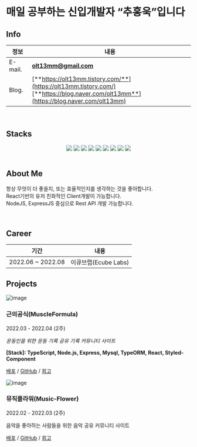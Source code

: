 

# 매일 공부하는 신입개발자 “추홍욱”입니다


## Info
|정보|내용|
|------|---|
|E-mail.|**olt13mm@gmail.com**|
|Blog.|[**https://olt13mm.tistory.com/**](https://olt13mm.tistory.com/)<br/>[**https://blog.naver.com/olt13mm**](https://blog.naver.com/olt13mm)|

<br/>

## Stacks
<div align=middle> 
<img src="https://img.shields.io/badge/typeScript-3178C6?style=for-the-badge&logo=typeScript&logoColor=white">
<img src="https://img.shields.io/badge/JavaScript-F7DF1E?style=for-the-badge&logo=JavaScript&logoColor=white">
<img src="https://img.shields.io/badge/React-61DAFB?style=for-the-badge&logo=React&logoColor=white">
<img src="https://img.shields.io/badge/Node.js-339933?style=for-the-badge&logo=Node.js&logoColor=white">
<img src="https://img.shields.io/badge/Express-000000?style=for-the-badge&logo=Express&logoColor=white">
<img src="https://img.shields.io/badge/TypeORM-4479A3?style=for-the-badge&logo=TypeORM&logoColor=white">
<img src="https://img.shields.io/badge/MySQL-4479A1?style=for-the-badge&logo=MySQL&logoColor=white">
<img src="https://img.shields.io/badge/Sequelize-52B0E7?style=for-the-badge&logo=Sequelize&logoColor=white">
<img src="https://img.shields.io/badge/Amazon AWS-232F3E?style=for-the-badge&logo=Amazon AWS&logoColor=white">
</div>


<br/>

## About Me
항상 무엇이 더 좋을지, 또는 효율적인지를 생각하는 것을 좋아합니다. <br/>
React기반의 유저 친화적인 Client개발이 가능합니다. <br/>
NodeJS, ExpressJS 중심으로 Rest API 개발 가능합니다.  <br/>

<br/>

## Career
|기간|내용|
|-|-|
2022.06 ~ 2022.08 | 이큐브랩(Ecube Labs)

## Projects

![image](https://user-images.githubusercontent.com/90957389/167373175-d5302c66-7b7c-41fa-95ab-627e77d7d8d5.png)

### 근의공식(MuscleFormula)

2022.03 - 2022.04 (2주)

*운동인을 위한 운동 기록 공유 기록 커뮤니티 사이트*

**[Stack]:  TypeScript, Node.js, Express, Mysql, TypeORM, React, Styled-Component**

[배포](https://www.muscleformula.xyz/) / [GitHub](https://github.com/codestates/MuscleFormula) / [회고](https://olt13mm.tistory.com/1183) 



![image](https://user-images.githubusercontent.com/90957389/167373653-bf45859f-f793-49ad-bf79-bb4da5f80680.png)

### 뮤직플라워(Music-Flower)

2022.02 - 2022.03 (2주)

음악을 좋아하는 사람들을 위한 음악 공유 커뮤니티 사이트

[배포](https://bit.ly/37aNZ7I) / [GitHub](https://github.com/codestates/Music-Flower) / [회고](https://olt13mm.tistory.com/1041) 

<br/>

